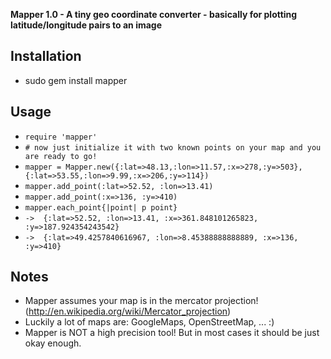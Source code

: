 **Mapper 1.0 - A tiny geo coordinate converter - basically for plotting latitude/longitude pairs to an image**

Installation
------------
* sudo gem install mapper

Usage
-----
* `require 'mapper'`
* `# now just initialize it with two known points on your map and you are ready to go!`
* `mapper = Mapper.new({:lat=>48.13,:lon=>11.57,:x=>278,:y=>503}, {:lat=>53.55,:lon=>9.99,:x=>206,:y=>114})`
* `mapper.add_point(:lat=>52.52, :lon=>13.41)`
* `mapper.add_point(:x=>136, :y=>410)`
* `mapper.each_point{|point| p point}`
* `->  {:lat=>52.52, :lon=>13.41, :x=>361.848101265823, :y=>187.924354243542}`
* `->  {:lat=>49.4257840616967, :lon=>8.45388888888889, :x=>136, :y=>410}`

Notes
-----
* Mapper assumes your map is in the mercator projection! (http://en.wikipedia.org/wiki/Mercator_projection)
* Luckily a lot of maps are: GoogleMaps, OpenStreetMap, ... :)
* Mapper is NOT a high precision tool! But in most cases it should be just okay enough. 

